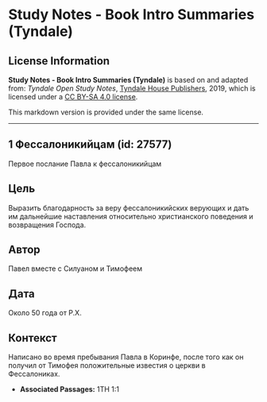 # Study Notes - Book Intro Summaries (Tyndale)

## License Information

**Study Notes - Book Intro Summaries (Tyndale)** is based on and adapted from: _Tyndale Open Study Notes_, [Tyndale House Publishers](https://tyndaleopenresources.com/), 2019, which is licensed under a [CC BY-SA 4.0 license](https://creativecommons.org/licenses/by-sa/4.0/legalcode.en).

This markdown version is provided under the same license.



--------------------------------

## 1 Фессалоникийцам (id: 27577)

Первое послание Павла к фессалоникийцам

Цель
----

Выразить благодарность за веру фессалоникийских верующих и дать им дальнейшие наставления относительно христианского поведения и возвращения Господа.

Автор
-----

Павел вместе с Силуаном и Тимофеем

Дата
----

Около 50 года от Р.Х.

Контекст
--------

Написано во время пребывания Павла в Коринфе, после того как он получил от Тимофея положительные известия о церкви в Фессалониках.

* **Associated Passages:** 1TH 1:1

